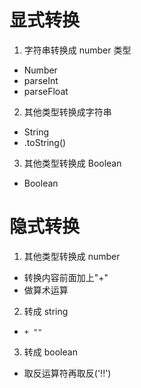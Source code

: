 # 显式转换

1. 字符串转换成 number 类型

- Number
- parseInt
- parseFloat

2. 其他类型转换成字符串

- String
- .toString()

3. 其他类型转换成 Boolean

- Boolean

# 隐式转换

1. 其他类型转换成 number

- 转换内容前面加上"+"
- 做算术运算

2. 转成 string

- `+ ""`

3. 转成 boolean

- 取反运算符再取反('!!')
